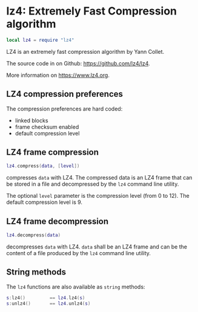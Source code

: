 # lz4: Extremely Fast Compression algorithm

``` lua
local lz4 = require "lz4"
```

LZ4 is an extremely fast compression algorithm by Yann Collet.

The source code in on Github: <https://github.com/lz4/lz4>.

More information on <https://www.lz4.org>.

## LZ4 compression preferences

The compression preferences are hard coded:

- linked blocks
- frame checksum enabled
- default compression level

## LZ4 frame compression

``` lua
lz4.compress(data, [level])
```

compresses `data` with LZ4. The compressed data is an LZ4 frame that can
be stored in a file and decompressed by the `lz4` command line utility.

The optional `level` parameter is the compression level (from 0 to 12).
The default compression level is 9.

## LZ4 frame decompression

``` lua
lz4.decompress(data)
```

decompresses `data` with LZ4. `data` shall be an LZ4 frame and can be
the content of a file produced by the `lz4` command line utility.

## String methods

The `lz4` functions are also available as `string` methods:

``` lua
s:lz4()         == lz4.lz4(s)
s:unlz4()       == lz4.unlz4(s)
```
